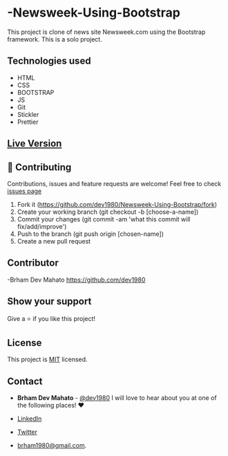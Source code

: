 # -Newsweek-Using-Bootstrap
This project is clone of news site Newsweek.com using the Bootstrap framework.
This is a solo project.

## Technologies used

- HTML
- CSS
- BOOTSTRAP
- JS
- Git
- Stickler
- Prettier

## [Live Version](https://dev1980.github.io/Newsweek-Using-Bootstrap/)


## 🤝 Contributing

Contributions, issues and feature requests are welcome! Feel free to check [issues page](https://github.com/dev1980/Newsweek-Using-Bootstrap/issues)

1. Fork it (https://github.com/dev1980/Newsweek-Using-Bootstrap/fork)
2. Create your working branch (git checkout -b [choose-a-name])
3. Commit your changes (git commit -am 'what this commit will fix/add/improve')
4. Push to the branch (git push origin [chosen-name])
5. Create a new pull request


## Contributor

-Brham Dev Mahato https://github.com/dev1980

## Show your support

Give a ⭐️ if you like this project!


## License

This project is [MIT]() licensed.


## Contact
- **Brham Dev Mahato** - [@dev1980](https://github.com/dev1980) I will love to hear about you at one of the following places! :heart:

- [LinkedIn](https://www.linkedin.com/in/dev1980/)
- [Twitter](https://twitter.com/MahatoBrham) 
- <brham1980@gmail.com>.




